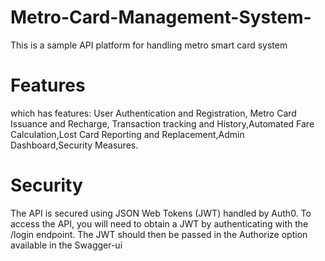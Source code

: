 # Metro-Card-Management-System-
This is a sample API platform for handling metro smart card system
# Features
which has features: User Authentication and Registration, Metro Card Issuance and Recharge, Transaction
tracking and History,Automated Fare Calculation,Lost Card Reporting and Replacement,Admin Dashboard,Security Measures.
# Security
The API is secured using JSON Web Tokens (JWT) handled by Auth0. To access the API, you will need to obtain a JWT by authenticating with the /login endpoint. The JWT should then be passed in the Authorize option available in the Swagger-ui
